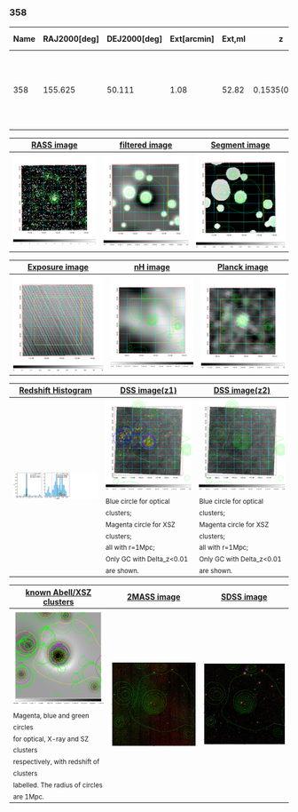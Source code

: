 <div STYLE="page-break-after: always;"></div>

### 358

|Name|RAJ2000[deg]|DEJ2000[deg] |Ext[arcmin]| Ext,ml | z | z_src| C|GC(XSZ,Delta_z<0.01)| GC(OPT,Delta_z<0.01)|GC| R_sig[arcmin] | R500[arcmin] | R500[Mpc]| CRsig[c/s] | CR500[c/s] |L500[1E44 erg/s]|F500[1E-12 erg/s/cm^2]| M500[1E14 Msun]|Tx[keV]|Cnt_sig|Beta|Rc[arcmin]|Comment|Alias|
|---|---|---|---|---|---|------|---|--------|---------|----------|---|---|---|---|---|---|---|---|---|---|---|---|---|---|
|358| 155.625| 50.111| 1.08| 52.82| 0.1535(0.007)| z1, z_xsz| B| F20, MCXC, PSZ2, SPI, Tar, XB| A, C, N, RM, W| A, C, F20, MCXC, N, PSZ2, SPI, Tar, W, XB| 15.138| 7.098| 1.135| 0.320(0.035)| 0.294(0.032)| 3.909(0.212)| 6.107(0.331)| 4.83(0.13)| 5.94(0.10)| 171.0| 0.899(-0.102+0.071)| 2.975(-0.475+0.336)| -| k040|

|[RASS image](../image/358/358_img.pdf)|[filtered image](../image/358/358_fil.pdf)|[Segment image](../image/358/358_seg.pdf)|
|-------------------|--------------------|-------------------|
| <img src="../image/358/358_img.png" width="300">  | <img src="../image/358/358_fil.png" width="300">   | <img src="../image/358/358_seg.png" width="300">  |

|[Exposure image](../image/358/358_mex.pdf)| [nH image](../image/358/358_nh.pdf)| [Planck image](../image/358/358_p.pdf)|
|-------------------|--------------------|-------------------|
|<img src="../image/358/358_mex.png" width="300">   | <img src="../image/358/358_nh.png" width="300">    | <img src="../image/358/358_p.png" width="300"> |

|[Redshift Histogram](../image/358/358_zg.pdf) | [DSS image(z1)](../image/358/358_dss_z1.pdf)      |  [DSS image(z2)](../image/358/358_dss_z2.pdf)    |
|-------------------|--------------------|-------------------|
|<img src="../image/358/358_zg.png" width="300"> |<img src="../image/358/358_dss_z1.png" width="300"> <sub><br>Blue circle for optical clusters; <br>Magenta circle for XSZ clusters; <br>all with r=1Mpc; <br>Only GC with Delta_z<0.01 are shown. </sub>| <img src="../image/358/358_dss_z2.png" width="300"><sub><br>Blue circle for optical clusters; <br>Magenta circle for XSZ clusters; <br>all with r=1Mpc; <br>Only GC with Delta_z<0.01 are shown. </sub> |

|[known Abell/XSZ clusters](../image/358/358_gc.pdf) | [2MASS image](../image/358/358_2mass.pdf)      |[SDSS image](../image/358/358_sdss.pdf)   |
|-------------------|-------------------|-------------------|
|<img src=../image/358/358_gc.png width="300"> <br><sub>Magenta, blue and green circles <br>for optical, X-ray and SZ clusters <br>respectively, with redshift of clusters <br>labelled. The radius of circles <br>are 1Mpc.</sub>|<img src="../image/358/358_2mass.png" width="300">  | <img src="../image/358/358_sdss.png" width="300">  |




